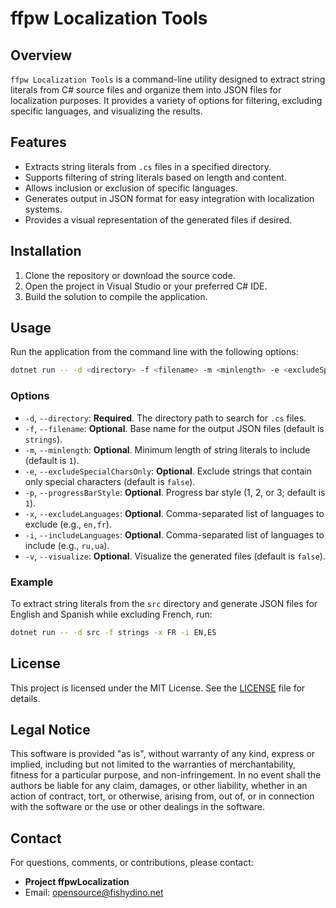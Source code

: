 # ffpw Localization Tools

## Overview
`ffpw Localization Tools` is a command-line utility designed to extract string literals from C# source files and organize them into JSON files for localization purposes. It provides a variety of options for filtering, excluding specific languages, and visualizing the results.

## Features
- Extracts string literals from `.cs` files in a specified directory.
- Supports filtering of string literals based on length and content.
- Allows inclusion or exclusion of specific languages.
- Generates output in JSON format for easy integration with localization systems.
- Provides a visual representation of the generated files if desired.

## Installation
1. Clone the repository or download the source code.
2. Open the project in Visual Studio or your preferred C# IDE.
3. Build the solution to compile the application.

## Usage
Run the application from the command line with the following options:

```bash
dotnet run -- -d <directory> -f <filename> -m <minlength> -e <excludeSpecialCharsOnly> -p <progressBarStyle> -x <excludeLanguages> -i <includeLanguages> -v <visualize>
```

### Options
- `-d`, `--directory`: **Required**. The directory path to search for `.cs` files.
- `-f`, `--filename`: **Optional**. Base name for the output JSON files (default is `strings`).
- `-m`, `--minlength`: **Optional**. Minimum length of string literals to include (default is `1`).
- `-e`, `--excludeSpecialCharsOnly`: **Optional**. Exclude strings that contain only special characters (default is `false`).
- `-p`, `--progressBarStyle`: **Optional**. Progress bar style (1, 2, or 3; default is `1`).
- `-x`, `--excludeLanguages`: **Optional**. Comma-separated list of languages to exclude (e.g., `en,fr`).
- `-i`, `--includeLanguages`: **Optional**. Comma-separated list of languages to include (e.g., `ru,ua`).
- `-v`, `--visualize`: **Optional**. Visualize the generated files (default is `false`).

### Example
To extract string literals from the `src` directory and generate JSON files for English and Spanish while excluding French, run:

```bash
dotnet run -- -d src -f strings -x FR -i EN,ES
```

## License
This project is licensed under the MIT License. See the [LICENSE](LICENSE) file for details.

## Legal Notice
This software is provided "as is", without warranty of any kind, express or implied, including but not limited to the warranties of merchantability, fitness for a particular purpose, and non-infringement. In no event shall the authors be liable for any claim, damages, or other liability, whether in an action of contract, tort, or otherwise, arising from, out of, or in connection with the software or the use or other dealings in the software.

## Contact
For questions, comments, or contributions, please contact:

- **Project ffpwLocalization**
- Email: opensource@fishydino.net
